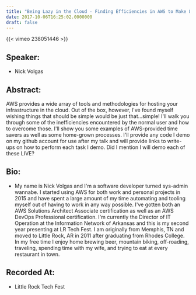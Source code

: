```yaml
---
title: "Being Lazy in the Cloud - Finding Efficiencies in AWS to Make Life Easier"
date: 2017-10-06T16:25:02.0000000
draft: false
---
```


{{< vimeo 238051446 >}}

## Speaker:

 - Nick Volgas

## Abstract:

<p>AWS provides a wide array of tools and methodologies for hosting your infrastructure in the cloud. Out of the box, however, I've found myself wishing things that should be simple would be just that...simple! I'll walk you through some of the inefficiencies encountered by the normal user and how to overcome those. I'll show you some examples of AWS-provided time savers as well as some home-grown processes. I'll provide any code I demo on my github account for use after my talk and will provide links to write-ups on how to perform each task I demo. Did I mention I will demo each of these LIVE?</p>

## Bio:

 - <p>My name is Nick Volgas and I'm a software developer turned sys-admin wannabe. I started using AWS for both work and personal projects in 2015 and have spent a large amount of my time automating and tooling myself out of having to work in any way possible. I've gotten both an AWS Solutions Architect Associate certification as well as an AWS DevOps Professional certification. I'm currently the Director of IT Operation at the Information Network of Arkansas and this is my second year presenting at LR Tech Fest. I am originally from Memphis, TN and moved to Little Rock, AR in 2011 after graduating from Rhodes College. In my free time I enjoy home brewing beer, mountain biking, off-roading, traveling, spending time with my wife, and trying to eat at every restaurant in town.</p>

## Recorded At:

 - Little Rock Tech Fest

